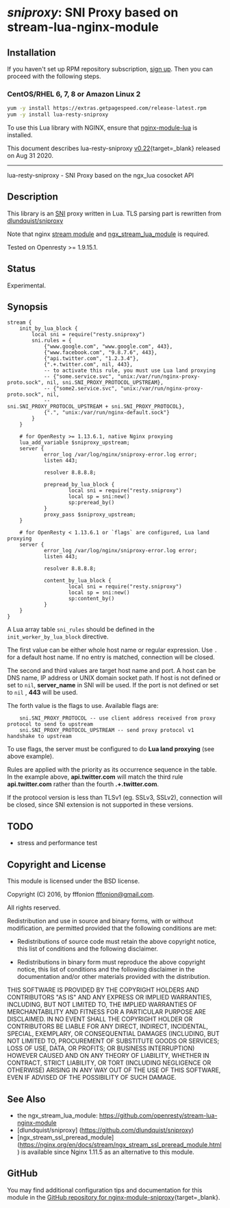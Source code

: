 # *sniproxy*: SNI Proxy based on stream-lua-nginx-module


## Installation

If you haven't set up RPM repository subscription, [sign up](https://www.getpagespeed.com/repo-subscribe). Then you can proceed with the following steps.

### CentOS/RHEL 6, 7, 8 or Amazon Linux 2

```bash
yum -y install https://extras.getpagespeed.com/release-latest.rpm
yum -y install lua-resty-sniproxy
```


To use this Lua library with NGINX, ensure that [nginx-module-lua](../modules/lua.md) is installed.

This document describes lua-resty-sniproxy [v0.22](https://github.com/fffonion/lua-resty-sniproxy/releases/tag/0.22){target=_blank} 
released on Aug 31 2020.
    
<hr />

lua-resty-sniproxy - SNI Proxy based on the ngx_lua cosocket API

## Description

This library is an [SNI](https://en.wikipedia.org/wiki/Server_Name_Indication) proxy written in Lua. TLS parsing part is rewritten from [dlundquist/sniproxy](https://github.com/dlundquist/sniproxy)

Note that nginx [stream module](https://nginx.org/en/docs/stream/ngx_stream_core_module.html) and [ngx_stream_lua_module](https://github.com/openresty/stream-lua-nginx-module) is required.

Tested on Openresty >= 1.9.15.1.

## Status

Experimental.

## Synopsis


```
stream {
    init_by_lua_block {
        local sni = require("resty.sniproxy")
        sni.rules = { 
            {"www.google.com", "www.google.com", 443},
            {"www.facebook.com", "9.8.7.6", 443},
            {"api.twitter.com", "1.2.3.4"},
            {".+.twitter.com", nil, 443},
            -- to activate this rule, you must use Lua land proxying
            -- {"some.service.svc", "unix:/var/run/nginx-proxy-proto.sock", nil, sni.SNI_PROXY_PROTOCOL_UPSTREAM},
            -- {"some2.service.svc", "unix:/var/run/nginx-proxy-proto.sock", nil,
            --                            sni.SNI_PROXY_PROTOCOL_UPSTREAM + sni.SNI_PROXY_PROTOCOL},
            {".", "unix:/var/run/nginx-default.sock"}
        }   
    }

    # for OpenResty >= 1.13.6.1, native Nginx proxying
    lua_add_variable $sniproxy_upstream;
    server {
            error_log /var/log/nginx/sniproxy-error.log error;
            listen 443;

            resolver 8.8.8.8;

            prepread_by_lua_block {
                    local sni = require("resty.sniproxy")
                    local sp = sni:new()
                    sp:preread_by()
            }
            proxy_pass $sniproxy_upstream;
    }

    # for OpenResty < 1.13.6.1 or `flags` are configured, Lua land proxying
    server {
            error_log /var/log/nginx/sniproxy-error.log error;
            listen 443;

            resolver 8.8.8.8;

            content_by_lua_block {
                    local sni = require("resty.sniproxy")
                    local sp = sni:new()
                    sp:content_by()
            }
    }
}
```

A Lua array table `sni_rules` should be defined in the `init_worker_by_lua_block` directive.

The first value can be either whole host name or regular expression. Use `.` for a default host name. If no entry is matched, connection will be closed.

The second and third values are target host name and port. A host can be DNS name, IP address or UNIX domain socket path. If host is not defined or set to `nil`, **server_name** in SNI will be used. If the port is not defined or set to `nil` , **443** will be used.

The forth value is the flags to use. Available flags are:


        sni.SNI_PROXY_PROTOCOL -- use client address received from proxy protocol to send to upstream
        sni.SNI_PROXY_PROTOCOL_UPSTREAM -- send proxy protocol v1 handshake to upstream


To use flags, the server must be configured to do **Lua land proxying** (see above example).


Rules are applied with the priority as its occurrence sequence in the table. In the example above, **api.twitter.com** will match the third rule **api.twitter.com** rather than the fourth **.+.twitter.com**.

If the protocol version is less than TLSv1 (eg. SSLv3, SSLv2), connection will be closed, since SNI extension is not supported in these versions.


## TODO

- stress and performance test


## Copyright and License

This module is licensed under the BSD license.

Copyright (C) 2016, by fffonion <fffonion@gmail.com>.

All rights reserved.

Redistribution and use in source and binary forms, with or without modification, are permitted provided that the following conditions are met:

* Redistributions of source code must retain the above copyright notice, this list of conditions and the following disclaimer.

* Redistributions in binary form must reproduce the above copyright notice, this list of conditions and the following disclaimer in the documentation and/or other materials provided with the distribution.

THIS SOFTWARE IS PROVIDED BY THE COPYRIGHT HOLDERS AND CONTRIBUTORS "AS IS" AND ANY EXPRESS OR IMPLIED WARRANTIES, INCLUDING, BUT NOT LIMITED TO, THE IMPLIED WARRANTIES OF MERCHANTABILITY AND FITNESS FOR A PARTICULAR PURPOSE ARE DISCLAIMED. IN NO EVENT SHALL THE COPYRIGHT HOLDER OR CONTRIBUTORS BE LIABLE FOR ANY DIRECT, INDIRECT, INCIDENTAL, SPECIAL, EXEMPLARY, OR CONSEQUENTIAL DAMAGES (INCLUDING, BUT NOT LIMITED TO, PROCUREMENT OF SUBSTITUTE GOODS OR SERVICES; LOSS OF USE, DATA, OR PROFITS; OR BUSINESS INTERRUPTION) HOWEVER CAUSED AND ON ANY THEORY OF LIABILITY, WHETHER IN CONTRACT, STRICT LIABILITY, OR TORT (INCLUDING NEGLIGENCE OR OTHERWISE) ARISING IN ANY WAY OUT OF THE USE OF THIS SOFTWARE, EVEN IF ADVISED OF THE POSSIBILITY OF SUCH DAMAGE.

## See Also
* the ngx_stream_lua_module: https://github.com/openresty/stream-lua-nginx-module
* [dlundquist/sniproxy] (https://github.com/dlundquist/sniproxy)
* [ngx_stream_ssl_preread_module] (https://nginx.org/en/docs/stream/ngx_stream_ssl_preread_module.html) is available since Nginx 1.11.5 as an alternative to this module.


## GitHub

You may find additional configuration tips and documentation for this module in the [GitHub repository for 
nginx-module-sniproxy](https://github.com/fffonion/lua-resty-sniproxy){target=_blank}.